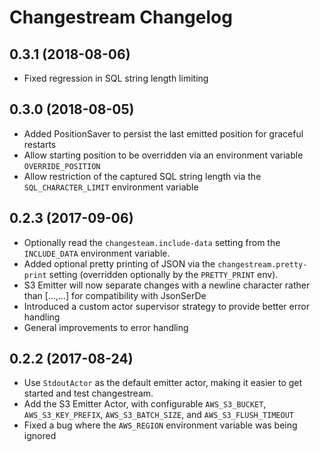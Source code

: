 # Changestream Changelog


## 0.3.1 (2018-08-06)

- Fixed regression in SQL string length limiting


## 0.3.0 (2018-08-05)

- Added PositionSaver to persist the last emitted position for graceful restarts
- Allow starting position to be overridden via an environment variable `OVERRIDE_POSITION`
- Allow restriction of the captured SQL string length via the `SQL_CHARACTER_LIMIT` environment variable


## 0.2.3 (2017-09-06)

- Optionally read the `changesteam.include-data` setting from the `INCLUDE_DATA` environment variable.
- Added optional pretty printing of JSON via the `changestream.pretty-print` setting (overridden optionally by the `PRETTY_PRINT` env).
- S3 Emitter will now separate changes with a newline character rather than [...,...] for compatibility with JsonSerDe
- Introduced a custom actor supervisor strategy to provide better error handling
- General improvements to error handling


## 0.2.2 (2017-08-24)

- Use `StdoutActor` as the default emitter actor, making it easier to get started and test changestream.
- Add the S3 Emitter Actor, with configurable `AWS_S3_BUCKET`, `AWS_S3_KEY_PREFIX`, `AWS_S3_BATCH_SIZE`, and `AWS_S3_FLUSH_TIMEOUT`
- Fixed a bug where the `AWS_REGION` environment variable was being ignored
